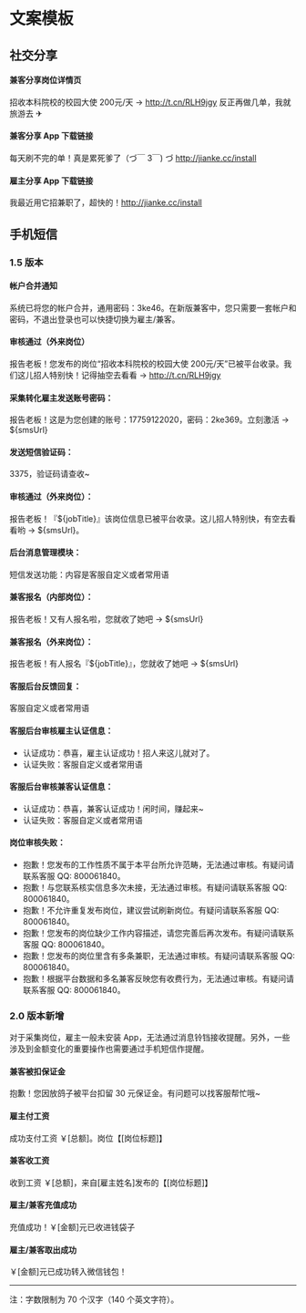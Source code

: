 # 文案模板
## 社交分享
#### 兼客分享岗位详情页  
招收本科院校的校园大使 200元/天 → http://t.cn/RLH9jgy 反正再做几单，我就旅游去 ✈︎

#### 兼客分享 App 下载链接
每天刷不完的单！真是累死爹了（づ￣ 3￣) づ http://jianke.cc/install

#### 雇主分享 App 下载链接
我最近用它招兼职了，超快的！http://jianke.cc/install

## 手机短信
### 1.5 版本
#### 帐户合并通知
系统已将您的帐户合并，通用密码：3ke46。在新版兼客中，您只需要一套帐户和密码，不退出登录也可以快捷切换为雇主/兼客。
#### 审核通过（外来岗位）
报告老板！您发布的岗位“招收本科院校的校园大使 200元/天”已被平台收录。我们这儿招人特别快！记得抽空去看看 → http://t.cn/RLH9jgy

#### 采集转化雇主发送账号密码：
报告老板！这是为您创建的账号：17759122020，密码：2ke369。立刻激活 → ${smsUrl}

#### 发送短信验证码：
3375，验证码请查收~

#### 审核通过（外来岗位）：
报告老板！『${jobTitle}』该岗位信息已被平台收录。这儿招人特别快，有空去看看哟 → ${smsUrl}。

#### 后台消息管理模块：
短信发送功能：内容是客服自定义或者常用语

#### 兼客报名（内部岗位）：
报告老板！又有人报名啦，您就收了她吧 → ${smsUrl}

#### 兼客报名（外来岗位）：
报告老板！有人报名『${jobTitle}』，您就收了她吧 → ${smsUrl}

#### 客服后台反馈回复：
客服自定义或者常用语

#### 客服后台审核雇主认证信息：
- 认证成功：恭喜，雇主认证成功！招人来这儿就对了。
- 认证失败：客服自定义或者常用语

#### 客服后台审核兼客认证信息：
- 认证成功：恭喜，兼客认证成功！闲时间，赚起来~
- 认证失败：客服自定义或者常用语

#### 岗位审核失败：
- 抱歉！您发布的工作性质不属于本平台所允许范畴，无法通过审核。有疑问请联系客服 QQ: 800061840。
- 抱歉！与您联系核实信息多次未接，无法通过审核。有疑问请联系客服 QQ: 800061840。
- 抱歉！不允许重复发布岗位，建议尝试刷新岗位。有疑问请联系客服 QQ: 800061840。
- 抱歉！您发布的岗位缺少工作内容描述，请您完善后再次发布。有疑问请联系客服 QQ: 800061840。
- 抱歉！您发布的岗位里含有多条兼职，无法通过审核。有疑问请联系客服 QQ: 800061840。
- 抱歉！根据平台数据和多名兼客反映您有收费行为，无法通过审核。有疑问请联系客服 QQ: 800061840。

### 2.0 版本新增
对于采集岗位，雇主一般未安装 App，无法通过消息铃铛接收提醒。另外，一些涉及到金额变化的重要操作也需要通过手机短信作提醒。
#### 兼客被扣保证金
抱歉！您因放鸽子被平台扣留 30 元保证金。有问题可以找客服帮忙哦~

#### 雇主付工资
成功支付工资 ￥[总额]。岗位【[岗位标题]】

#### 兼客收工资
收到工资 ￥[总额]，来自[雇主姓名]发布的【[岗位标题]】

#### 雇主/兼客充值成功
充值成功！￥[金额]元已收进钱袋子

#### 雇主/兼客取出成功
￥[金额]元已成功转入微信钱包！


--------------------

注：字数限制为 70 个汉字（140 个英文字符）。
